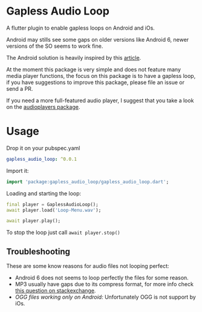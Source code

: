 # Gapless Audio Loop

A flutter plugin to enable gapless loops on Android and iOs.

Android may stills see some gaps on older versions like Android 6, newer versions of the SO seems to work fine.

The Android solution is heavily inspired by this [article](https://medium.com/@viksaaskool/gappless-sound-loop-on-android-1ddeccc563de).

At the moment this package is very simple and does not feature many media player functions, the focus on this package is to have a gapless loop, if you have suggestions to improve this package, please file an issue or send a PR.

If you need a more full-featured audio player, I suggest that you take a look on the [audioplayers package](https://github.com/luanpotter/audioplayers).

# Usage

Drop it on your pubspec.yaml
```yaml
gapless_audio_loop: ^0.0.1
```

Import it:
```dart
import 'package:gapless_audio_loop/gapless_audio_loop.dart';
```

Loading and starting the loop:
```dart
final player = GaplessAudioLoop();
await player.load('Loop-Menu.wav');

await player.play();
```

To stop the loop just call `await player.stop()`


## Troubleshooting

These are some know reasons for audio files not looping perfect:

- Android 6 does not seems to loop perfectly the files for some reason.
- MP3 usually have gaps due to its compress format, for more info check [this question on stackexchange](https://sound.stackexchange.com/questions/8916/mp3-gapless-looping-help).
- _OGG files working only on Android:_ Unfortunately OGG is not support by iOs.
